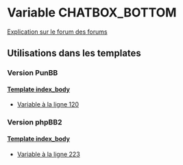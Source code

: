 # Variable CHATBOX_BOTTOM
[Explication sur le forum des forums](http://forum.forumactif.com/t294113-listing-des-variables#CHATBOX_BOTTOM)
## Utilisations dans les templates
### Version PunBB
#### [Template index_body](punbb/index_body.md)
* [Variable à la ligne 120](../punbb/index_body.tpl#L120)
### Version phpBB2
#### [Template index_body](subsilver/index_body.md)
* [Variable à la ligne 223](../subsilver/index_body.tpl#L223)